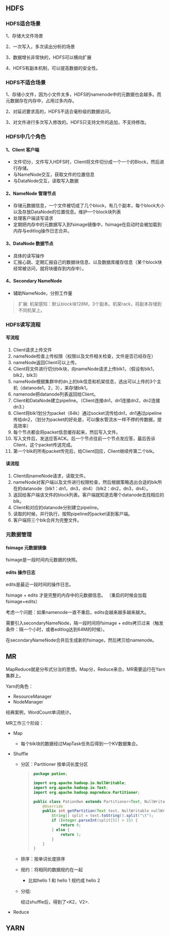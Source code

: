 ## HDFS

### HDFS适合场景

 1、存储大文件场景

 2、一次写入，多次读出分析的场景

 3、数据增长非常快的，HDFS可以横向扩展

 4、HDFS有副本机制，可以提高数据的安全性。

### HDFS不适合场景

 1、存储小文件，因为小文件太多，HDFS的namenode中的元数据也会越多。而元数据存在内存中，占用过多内存。

 2、对延迟要求高的，HDFS不适合毫秒级的数据访问。

 3、对文件进行多次写入修改的。HDFS只支持文件的追加，不支持修改。

### HDFS中几个角色

#### 1、Client 客户端

+ 文件切分，文件写入HDFS时，Client将文件切分成一个一个的Block，然后进行存储。
+ 与NameNode交互，获取文件的位置信息
+ 与DataNode交互，读取写入数据	

#### 2、NameNode 管理节点

+ 存储元数据信息，一个文件被切成了几个block，有几个副本，每个block大小以及存放DataNode的位置信息。维护一个block块列表
+ 处理客户端读写请求
+ 定期把内存中的元数据写入到fsimage镜像中，fsimage在启动时会被加载到内存与editlog操作日志合并。

#### 3、DataNode 数据节点

+ 具体的读写操作
+ 汇报心跳、定期汇报自己的数据块信息、以及数据库缓存信息（某个block块经常被访问，就将块缓存到内存中）。

#### 4、Secondary NameNode

+ 辅助NameNode，分担工作量

> 扩展: 机架感知：默认block块128M，3个副本。机架rack，将副本存储到不同机架上。



### HDFS读写流程

#### 写流程

1. Client请求上传文件
2. nameNode检查上传权限（权限以及文件相关检查，文件是否已经存在）
3. nameNode返回Client可以上传。
4. Client将文件进行切分blk块，向nameNode请求上传blk1，（假设有blk1，blk2，blk3）
5. nameNode根据集群中的dn上的blk信息和机架信息，选出可以上传的3个主机（datanode1，2，3），来存储blk1。
6. namenode把datanode列表返回给Client。
7. Client和DataNode建立pipeline。（Client连接dn1，dn1连接dn2，dn2连接dn3.）
8. Client将blk1划分为packet（64k）通过socket流传给dn1，dn1通过pipeline传给dn2，（划分为packet的好处是，可以像水管流水一样不停的传数据，提高效率）
9. 每个节点都会将packet信息缓存起来，然后写入文件。
10. 写入文件后，发送应答ACK。后一个节点往前一个节点发应答，最后告诉Client，这个packet传送完成。
11. 第一个blk的所有packet传完后，给Client回应，Client继续传第二个blk。



#### 读流程

1. Client向nameNode请求，读取文件。
2. nameNode对客户端以及文件进行权限检查，然后根据策略选出合适的blk所在的datanode（blk1：dn1，dn3，dn4）（blk2：dn2，dn3，dn4）。
3. 返回给客户端该文件的block列表。客户端就知道去哪个datanode去找相应的blk。
4. Client和对应的datanode分别建立pipeline。
5. 读取的时候，并行执行，按照pipeline的packet读到客户端。
6. 客户端将三个blk合并为完整文件。

### 元数据管理

#### fsimage 元数据镜像

fsimage是一段时间内元数据的快照。

#### edits 操作日志

edits是最近一段时间的操作日志。

fsimage + edits 才是完整的内存中的元数据信息。  （重启的时候会加载fsimage+edits）

考虑一个问题：如果namenode一直不重启，edits会越来越多越来越大。

需要引入secondaryNameNode，隔一段时间将fsimage + edits拷贝过来（触发条件：隔一个小时，或者editlog达到64M的时候）。

在secondaryNameNode合并后生成新的fsimage，然后拷贝给namenode。



## MR

MapReduce就是分布式分治的思想。Map分，Reduce来合。MR需要运行在Yarn集群上。

Yarn的角色：

+ ResourceManager
+ NodeManager

经典案例，WordCount单词统计。

MR工作三个阶段：

+ Map

  + 每个blk块的数据经过MapTask任务后得到一个KV数据集合。

+ Shuffle 

  + 分区：Partitioner 按单词长度分区

    > ```java
    > package pation;
    > 
    > import org.apache.hadoop.io.NullWritable;
    > import org.apache.hadoop.io.Text;
    > import org.apache.hadoop.mapreduce.Partitioner;
    > 
    > public class PationOwn extends Partitioner<Text, NullWritable> {
    >     @Override
    >     public int getPartition(Text text, NullWritable nullWritable, int i) {
    >         String[] split = text.toString().split("\t");
    >         if (Integer.parseInt(split[5]) > 15) {
    >             return 0;
    >         } else {
    >             return 1;
    >         }
    >     }
    > }
    > ```

  + 排序：按单词长度排序

  + 规约：将相同的数据规约在一起

    + 比如hello 1 和 hello 1 规约成 hello 2

  + 分组:

    经过shuffle后，得到了<K2，V2>.

+ Reduce



## YARN



